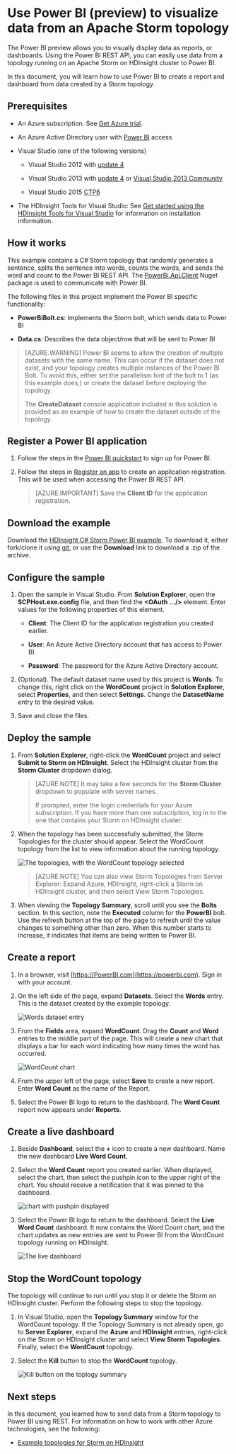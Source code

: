 <properties
 pageTitle="Write data to Power BI from Apache Storm | Windows Azure"
 description="Write data to Power BI from a C# topology running on an Apache Storm cluster in HDInsight. Also, create a report and real-time dashboard using Power BI."
 services="hdinsight"
 documentationCenter=""
 authors="Blackmist"
 manager="paulettm"
 editor="cgronlun"
	tags="azure-portal"/>

<tags
	ms.service="hdinsight"
	ms.date="09/23/2015"
	wacn.date=""/>

# Use Power BI (preview) to visualize data from an Apache Storm topology

The Power BI preview allows you to visually display data as reports, or dashboards. Using the Power BI REST API, you can easily use data from a topology running on an Apache Storm on HDInsight cluster to Power BI.

In this document, you will learn how to use Power BI to create a report and dashboard from data created by a Storm topology.

## Prerequisites

- An Azure subscription. See [Get Azure trial](/pricing/1rmb-trial/).

* An Azure Active Directory user with [Power BI](https://powerbi.com) access

* Visual Studio (one of the following versions)

    * Visual Studio 2012 with [update 4](http://www.microsoft.com/download/details.aspx?id=39305)

    * Visual Studio 2013 with [update 4](http://www.microsoft.com/download/details.aspx?id=44921) or [Visual Studio 2013 Community](http://go.microsoft.com/fwlink/?linkid=517284&clcid=0x409)

    * Visual Studio 2015 [CTP6](http://visualstudio.com/downloads/visual-studio-2015-ctp-vs)

* The HDInsight Tools for Visual Studio: See [Get started using the HDInsight Tools for Visual Studio](hdinsight-hadoop-visual-studio-tools-get-started) for information on installation information.

## How it works

This example contains a C# Storm topology that randomly generates a sentence, splits the sentence into words, counts the words, and sends the word and count to the Power BI REST API. The [PowerBi.Api.Client](https://github.com/Vtek/PowerBI.Api.Client) Nuget package is used to communicate with Power BI.

The following files in this project implement the Power BI specific functionality:

* **PowerBiBolt.cs**: Implements the Storm bolt, which sends data to Power BI

* **Data.cs**: Describes the data object/row that will be sent to Power BI

> [AZURE.WARNING] Power BI seems to allow the creation of multiple datasets with the same name. This can occur if the dataset does not exist, and your topology creates multiple instances of the Power BI Bolt. To avoid this, either set the parallelism hint of the bolt to 1 (as this example does,) or create the dataset before deploying the topology.
>
> The **CreateDataset** console application included in this solution is provided as an example of how to create the dataset outside of the topology.

## Register a Power BI application

1. Follow the steps in the [Power BI quickstart](https://msdn.microsoft.com/zh-cn/library/dn931989.aspx) to sign up for Power BI.

2. Follow the steps in [Register an app](https://msdn.microsoft.com/zh-cn/library/dn877542.aspx) to create an application registration. This will be used when accessing the Power BI REST API.

    > [AZURE.IMPORTANT] Save the **Client ID** for the application registration.

## Download the example

Download the [HDInsight C# Storm Power BI example](https://github.com/Blackmist/hdinsight-csharp-storm-powerbi). To download it, either fork/clone it using [git](http://git-scm.com/), or use the **Download** link to download a .zip of the archive.

## Configure the sample

1. Open the sample in Visual Studio. From **Solution Explorer**, open the **SCPHost.exe.config** file, and then find the **<OAuth .../>** element. Enter values for the following properties of this element.

    * **Client**: The Client ID for the application registration you created earlier.

    * **User**: An Azure Active Directory account that has access to Power BI.

    * **Password**: The password for the Azure Active Directory account.

2. (Optional). The default dataset name used by this project is **Words**. To change this, right click on the **WordCount** project in **Solution Explorer**, select **Properties**, and then select **Settings**. Change the **DatasetName** entry to the desired value.

2. Save and close the files.

## Deploy the sample

1. From **Solution Explorer**, right-click the **WordCount** project and select **Submit to Storm on HDInsight**. Select the HDInsight cluster from the **Storm Cluster** dropdown dialog.

    > [AZURE.NOTE] It may take a few seconds for the **Storm Cluster** dropdown to populate with server names.
    >
    > If prompted, enter the login credentials for your Azure subscription. If you have more than one subscription, log in to the one that contains your Storm on HDInsight cluster.

2. When the topology has been successfully submitted, the Storm Topologies for the cluster should appear. Select the WordCount topology from the list to view information about the running topology.

    ![The topologies, with the WordCount topology selected](./media/hdinsight-storm-power-bi-topology/topologysummary.png)

    > [AZURE.NOTE] You can also view Storm Topologies from Server Explorer: Expand Azure, HDInsight, right-click a Storm on HDInsight cluster, and then select View Storm Topologies.

3. When viewing the **Topology Summary**, scroll until you see the **Bolts** section. In this section, note the **Executed** column for the **PowerBI** bolt. Use the refresh button at the top of the page to refresh until the value changes to something other than zero. When this number starts to increase, it indicates that items are being written to Power BI.

## Create a report

1. In a browser, visit [https://PowerBI.com](https://powerbi.com). Sign in with your account.

2. On the left side of the page, expand **Datasets**. Select the **Words** entry. This is the dataset created by the example topology.

    ![Words dataset entry](./media/hdinsight-storm-power-bi-topology/words.png)

3. From the **Fields** area, expand **WordCount**. Drag the **Count** and **Word** entries to the middle part of the page. This will create a new chart that displays a bar for each word indicating how many times the word has occurred.

    ![WordCount chart](./media/hdinsight-storm-power-bi-topology/wordcountchart.png)

4. From the upper left of the page, select **Save** to create a new report. Enter **Word Count** as the name of the Report.

5. Select the Power BI logo to return to the dashboard. The **Word Count** report now appears under **Reports**.

## Create a live dashboard

1. Beside **Dashboard**, select the **+** icon to create a new dashboard. Name the new dashboard **Live Word Count**.

2. Select the **Word Count** report you created earlier. When displayed, select the chart, then select the pushpin icon to the upper right of the chart. You should receive a notification that it was pinned to the dashboard.

    ![chart with pushpin displayed](./media/hdinsight-storm-power-bi-topology/pushpin.png)

2. Select the Power BI logo to return to the dashboard. Select the **Live Word Count** dashboard. It now contains the Word Count chart, and the chart updates as new entries are sent to Power BI from the WordCount topology running on HDInsight.

    ![The live dashboard](./media/hdinsight-storm-power-bi-topology/dashboard.png)

## Stop the WordCount topology

The topology will continue to run until you stop it or delete the Storm on HDInsight cluster. Perform the following steps to stop the topology.

1. In Visual Studio, open the **Topology Summary** window for the WordCount topology. If the Topology Summary is not already open, go to **Server Explorer**, expand the **Azure** and **HDInsight** entries, right-click on the Storm on HDInsight cluster and select **View Storm Topologies**. Finally, select the **WordCount** topology.

2. Select the **Kill** button to stop the **WordCount** topology.

    ![Kill button on the toplogy summary](./media/hdinsight-storm-power-bi-topology/killtopology.png)

## Next steps

In this document, you learned how to send data from a Storm topology to Power BI using REST. For information on how to work with other Azure technologies, see the following:

* [Example topologies for Storm on HDInsight](hdinsight-storm-example-topology)
